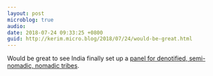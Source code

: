```yaml
---
layout: post
microblog: true
audio: 
date: 2018-07-24 09:33:25 +0800
guid: http://kerim.micro.blog/2018/07/24/would-be-great.html
---
```

Would be great to see India finally set up a [panel for denotified, semi-nomadic, nomadic tribes](https://indianexpress.com/article/india/niti-aayog-nod-to-panel-for-denotified-semi-nomadic-nomadic-tribes-5270427/). 
